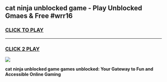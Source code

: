 
## cat ninja unblocked game - Play Unblocked Gmaes & Free #wrr16
<h3>
<a href="https://premium.freeplayer.one?title=cat_ninja_unblocked_game&ref=03M">CLICK TO PLAY</a></h3>
<hr>

<h3>
<a href="https://premium.freeplayer.one?title=cat_ninja_unblocked_game&ref=03M">CLICK 2 PLAY</a>
  
</h3>

<a href="https://premium.freeplayer.one?title=cat_ninja_unblocked_game&ref=03M"><img src="https://clearcache.store/games.png"></a>


**cat ninja unblocked game games unblocked: Your Gateway to Fun and Accessible Online Gaming**
